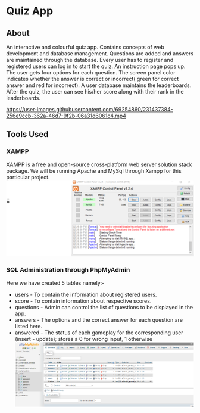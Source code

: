 # Quiz App

## About
An interactive and colourful quiz app. Contains concepts of web development and database management. Questions are added and answers are maintained through the database. Every user has to register and registered users can log in to start the quiz. An instruction page pops up. The user gets four options for each question. The screen panel color indicates whether the answer is correct or incorrect( green for correct answer and red for incorrect). A user database maintains the leaderboards. After the quiz, the user can see his/her score along with their rank in the leaderboards.



https://user-images.githubusercontent.com/69254860/231437384-256e9ccb-362a-46d7-9f2b-06a31d6061c4.mp4


## Tools Used 
### XAMPP
XAMPP is a free and open-source cross-platform web server solution stack package.
We will be running Apache and MySql through Xampp for this particular project.
![](/quizz_images/xamppcontrol.png)

### SQL Administration through PhpMyAdmin
Here we have created 5 tables namely:-
* users - To contain the information about registered users.
* score - To contain information about respective scores.
* questions - Admin can control the list of questions to be displayed in the app.
* answers - The options and the correct answer for each question are listed here.
* answered - The status of each gameplay for the corresponding user (insert - update); stores a 0 for wrong input, 1 otherwise
![](/quizz_images/phpmyadmin.png)
